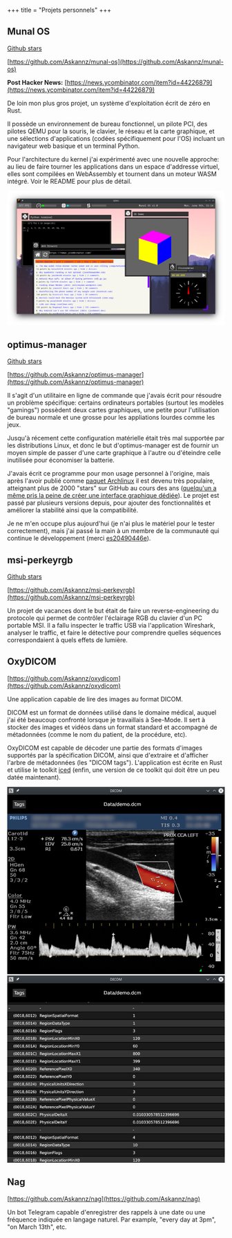 +++
title = "Projets personnels"
+++

<script async defer src="https://buttons.github.io/buttons.js"></script>

## Munal OS

<a class="github-button" href="https://github.com/Askannz/munal-os" data-color-scheme="no-preference: light; light: light; dark: dark;" data-icon="octicon-star" data-size="large" data-show-count="true" aria-label="Star Askannz/munal-os on GitHub">Github stars</a>

[https://github.com/Askannz/munal-os](https://github.com/Askannz/munal-os)

**Post Hacker News:** [https://news.ycombinator.com/item?id=44226879](https://news.ycombinator.com/item?id=44226879)

De loin mon plus gros projet, un système d'exploitation écrit de zéro en Rust.

Il possède un environnement de bureau fonctionnel, un pilote PCI, des pilotes QEMU pour la souris, le clavier, le réseau et la carte graphique, et une sélections d'applications (codées spécifiquement pour l'OS) incluant un navigateur web basique et un terminal Python.

Pour l'architecture du kernel j'ai expérimenté avec une nouvelle approche: au lieu de faire tourner les applications dans un espace d'addresse virtuel, elles sont compilées en WebAssembly et tournent dans un moteur WASM intégré. Voir le README pour plus de détail.

![Capture d'écran de Munal OS](munal-os.png "Le bureau de Munal OS avec quelques applications")


## optimus-manager

<a class="github-button" href="https://github.com/Askannz/optimus-manager" data-color-scheme="no-preference: light; light: light; dark: dark;" data-icon="octicon-star" data-size="large" data-show-count="true" aria-label="Star Askannz/optimus-manager on GitHub">Github stars</a>

[https://github.com/Askannz/optimus-manager](https://github.com/Askannz/optimus-manager)

Il s'agit d'un utilitaire en ligne de commande que j'avais écrit pour résoudre un problème spécifique: certains ordinateurs portables (surtout les modèles "gamings") possèdent deux cartes graphiques, une petite pour l'utilisation de bureau normale et une grosse pour les appliations lourdes comme les jeux.

Jusqu'à récement cette configuration matérielle était très mal supportée par les distributions Linux, et donc le but d'optimus-manager est de fournir un moyen simple de passer d'une carte graphique à l'autre ou d'éteindre celle inutilisée pour économiser la batterie.

J'avais écrit ce programme pour mon usage personnel à l'origine, mais après l'avoir publié comme [paquet Archlinux](https://aur.archlinux.org/packages/optimus-manager-git) il est devenu très populaire, atteignant plus de 2000 "stars" sur GitHub au cours des ans ([quelqu'un a même pris la peine de créer une interface graphique dédiée](https://github.com/Shatur/optimus-manager-qt)). Le projet est passé par plusieurs versions depuis, pour ajouter des fonctionnalités et améliorer la stabilité ainsi que la compatibilité.

Je ne m'en occupe plus aujourd'hui (je n'ai plus le matériel pour le tester correctement), mais j'ai passé la main à un membre de la communauté qui continue le développement (merci [es20490446e](https://github.com/es20490446e)).


## msi-perkeyrgb

<a class="github-button" href="https://github.com/Askannz/msi-perkeyrgb" data-color-scheme="no-preference: light; light: light; dark: dark;" data-icon="octicon-star" data-size="large" data-show-count="true" aria-label="Star Askannz/msi-perkeyrgb on GitHub">Github stars</a>

[https://github.com/Askannz/msi-perkeyrgb](https://github.com/Askannz/msi-perkeyrgb)

Un projet de vacances dont le but était de faire un reverse-engineering du protocole qui permet de contrôler l'éclairage RGB du clavier d'un PC portable MSI. Il a fallu inspecter le traffic USB via l'application Wireshark, analyser le traffic, et faire le détective pour comprendre quelles séquences correspondaient à quels effets de lumière.

## OxyDICOM

[https://github.com/Askannz/oxydicom](https://github.com/Askannz/oxydicom)

Une application capable de lire des images au format DICOM.

DICOM est un format de données utilisé dans le domaine médical, auquel j'ai été beaucoup confronté lorsque je travaillais à See-Mode. Il sert à stocker des images et vidéos dans un format standard et accompagné de métadonnées (comme le nom du patient, de la procédure, etc).

OxyDICOM est capable de décoder une partie des formats d'images supportés par la spécification DICOM, ainsi que d'extraire et d'afficher l'arbre de métadonnées (les "DICOM tags"). L'application est écrite en Rust et utilise le toolkit [iced](https://github.com/iced-rs/iced) (enfin, une version de ce toolkit qui doit être un peu datée maintenant).

![Capture d'écran de OxyDICOM](oxydicom-1.png "OxyDICOM affichant l'échographie contenue dans un DICOM")
![Capture d'écran de OxyDICOM](oxydicom-2.png "OxyDICOM montrant l'arbre de métadonnées extrait du DICOM")


## Nag

[https://github.com/Askannz/nag](https://github.com/Askannz/nag)

Un bot Telegram capable d'enregistrer des rappels à une date ou une fréquence indiquée en langage naturel. Par example, "every day at 3pm", "on March 13th", etc.
